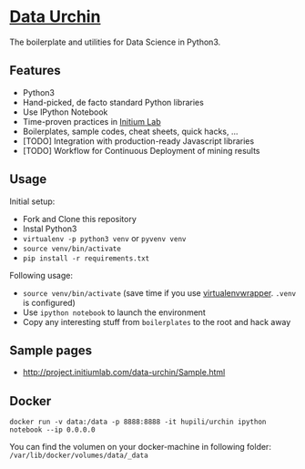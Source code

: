 # [Data Urchin](https://github.com/initiumlab/data-urchin)

The boilerplate and utilities for Data Science in Python3.

## Features

* Python3
* Hand-picked, de facto standard Python libraries
* Use IPython Notebook
* Time-proven practices in [Initium Lab](http://initiumlab.com)
* Boilerplates, sample codes, cheat sheets, quick hacks, ...
* [TODO] Integration with production-ready Javascript libraries
* [TODO] Workflow for Continuous Deployment of mining results

## Usage

Initial setup:

* Fork and Clone this repository
* Instal Python3
* `virtualenv -p python3 venv` or `pyvenv venv`
* `source venv/bin/activate`
* `pip install -r requirements.txt`

Following usage:

* `source venv/bin/activate` (save time if you use [virtualenvwrapper](https://virtualenvwrapper.readthedocs.org/en/latest/). `.venv` is configured)
* Use `ipython notebook` to launch the environment
* Copy any interesting stuff from `boilerplates` to the root and hack away

## Sample pages

* http://project.initiumlab.com/data-urchin/Sample.html

## Docker

```
docker run -v data:/data -p 8888:8888 -it hupili/urchin ipython notebook --ip 0.0.0.0
```

You can find the volumen on your docker-machine in following folder:
`/var/lib/docker/volumes/data/_data`
